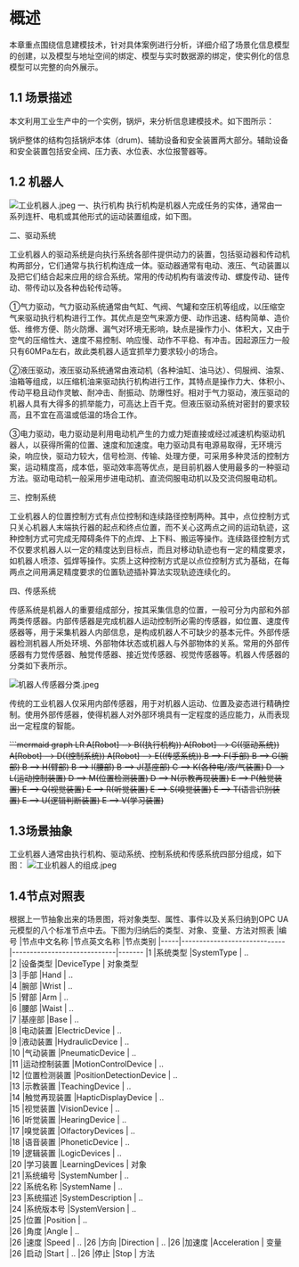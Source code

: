 # 概述
本章重点围绕信息建模技术，针对具体案例进行分析，详细介绍了场景化信息模型的创建，以及模型与地址空间的绑定、模型与实时数据源的绑定，使实例化的信息模型可以完整的向外展示。

## 1.1 场景描述
本文利用工业生产中的一个实例，锅炉，来分析信息建模技术。如下图所示：

锅炉整体的结构包括锅炉本体（drum)、辅助设备和安全装置两大部分。辅助设备和安全装置包括安全阀、压力表、水位表、水位报警器等。
## 1.2 机器人

![工业机器人.jpeg](https://i.loli.net/2020/04/04/KezSEiOVowUXMtd.jpg)
 一、执行机构
执行机构是机器人完成任务的实体，通常由一系列连杆、电机或其他形式的运动装置组成，如下图。

二、驱动系统

工业机器人的驱动系统是向执行系统各部件提供动力的装置，包括驱动器和传动机构两部分，它们通常与执行机构连成一体。驱动器通常有电动、液压、气动装置以及把它们结合起来应用的综合系统。常用的传动机构有谐波传动、螺旋传动、链传动、带传动以及各种齿轮传动等。

①气力驱动，气力驱动系统通常由气缸、气阀、气罐和空压机等组成，以压缩空气来驱动执行机构进行工作。其优点是空气来源方便、动作迅速、结构简单、造价低、维修方便、防火防爆、漏气对环境无影响，缺点是操作力小、体积大，又由于空气的压缩性大、速度不易控制、响应慢、动作不平稳、有冲击。因起源压力一般只有60MPa左右，故此类机器人适宜抓举力要求较小的场合。

②液压驱动，液压驱动系统通常由液动机（各种油缸、油马达）、伺服阀、油泵、油箱等组成，以压缩机油来驱动执行机构进行工作，其特点是操作力大、体积小、传动平稳且动作灵敏、耐冲击、耐振动、防爆性好。相对于气力驱动，液压驱动的机器人具有大得多的抓举能力，可高达上百千克。但液压驱动系统对密封的要求较高，且不宜在高温或低温的场合工作。

③电力驱动，电力驱动是利用电动机产生的力或力矩直接或经过减速机构驱动机器人，以获得所需的位置、速度和加速度。电力驱动具有电源易取得，无环境污染，响应快，驱动力较大，信号检测、传输、处理方便，可采用多种灵活的控制方案，运动精度高，成本低，驱动效率高等优点，是目前机器人使用最多的一种驱动方法。驱动电动机一般采用步进电动机、直流伺服电动机以及交流伺服电动机。

三、控制系统

工业机器人的位置控制方式有点位控制和连续路径控制两种。其中，点位控制方式只关心机器人末端执行器的起点和终点位置，而不关心这两点之间的运动轨迹，这种控制方式可完成无障碍条件下的点焊、上下料、搬运等操作。连续路径控制方式不仅要求机器人以一定的精度达到目标点，而且对移动轨迹也有一定的精度要求，如机器人喷漆、弧焊等操作。实质上这种控制方式是以点位控制方式为基础，在每两点之间用满足精度要求的位置轨迹插补算法实现轨迹连续化的。

四、传感系统

传感系统是机器人的重要组成部分，按其采集信息的位置，一般可分为内部和外部两类传感器。内部传感器是完成机器人运动控制所必需的传感器，如位置、速度传感器等，用于采集机器人内部信息，是构成机器人不可缺少的基本元件。外部传感器检测机器人所处环境、外部物体状态或机器人与外部物体的关系。常用的外部传感器有力觉传感器、触觉传感器、接近觉传感器、视觉传感器等。机器人传感器的分类如下表所示。

![机器人传感器分类.jpeg](https://i.loli.net/2020/04/04/sZznE3c45erNxS2.jpg)

传统的工业机器人仅采用内部传感器，用于对机器人运动、位置及姿态进行精确控制。使用外部传感器，使得机器人对外部环境具有一定程度的适应能力，从而表现出一定程度的智能。

~~```mermaid
graph LR
A[Robot] --> B((执行机构))
A[Robot] --> C((驱动系统))
A[Robot] --> D((控制系统))
A[Robot] --> E((传感系统))
B --> F(手部)
B --> G(腕部)
B --> H(臂部)
B --> I(腰部)
B --> J(基座部)
C --> K(各种电/液/气装置)
D --> L(运动控制装置)
D --> M(位置检测装置)
D --> N(示教再现装置)
E --> P(触觉装置)
E --> Q(视觉装置)
E --> R(听觉装置)
E --> S(嗅觉装置)
E --> T(语言识别装置)
E --> U(逻辑判断装置)
E --> V(学习装置)~~
## 1.3场景抽象
工业机器人通常由执行机构、驱动系统、控制系统和传感系统四部分组成，如下图：
![工业机器人的组成.jpeg](https://i.loli.net/2020/04/04/W4mKAaokFEXS8v9.jpg)
## 1.4节点对照表
根据上一节抽象出来的场景图，将对象类型、属性、事件以及关系归纳到OPC UA元模型的八个标准节点中去。下图为归纳后的类型、对象、变量、方法对照表
|编号  |节点中文名称                  |节点英文名称                  |节点类别
|-----|-----------------------------|-----------------------------|-------
|1    |系统类型            			|SystemType            		  | ..      
|2    |设备类型           			|DeviceType            		  | 对象类型      
|3    |手部				 			|Hand						  |  ..     
|4    |腕部				 			|Wrist						  |  ..   
|5    |臂部							|Arm						  |  ..     
|6    |腰部							|Waist						  |  ..     
|7    |基座部						|Base						  |  ..     
|8    |电动装置				  		|ElectricDevice				  |  ..     
|9    |液动装置					  	|HydraulicDevice			  |  ..     
|10    |气动装置					  	|PneumaticDevice			  |  ..     
|11    |运动控制装置					|MotionControlDevice		  |  ..     
|12    |位置检测装置					|PositionDetectionDevice	  |  ..     
|13    |示教装置					  	|TeachingDevice				  |  ..     
|14    |触觉再现装置					|HapticDisplayDevice		  |  ..     
|15    |视觉装置						|VisionDevice				  |  ..     
|16    |听觉装置						|HearingDevice				  |  ..     
|17    |嗅觉装置						|OlfactoryDevices			  |  ..     
|18    |语音装置					  	|PhoneticDevice				  |  ..     
|19    |逻辑装置					  	|LogicDevices				  |  ..     
|20    |学习装置						|LearningDevices			  |  对象  
|21    |系统编号						|SystemNumber				  |  ..  
|22    |系统名称						|SystemName					  |  ..  
|23    |系统描述						|SystemDescription			  |  ..  
|24    |系统版本号					|SystemVersion				  |  ..  
|25    |位置						  	|Position					  |  ..  
|26    |角度						  	|Angle						  |  ..  
|26    |速度						  	|Speed						  |  .. 
|26    |方向					  		|Direction					  |  .. 
|26    |加速度						|Acceleration				  |  变量 
|26    |启动					  		|Start						  |  .. 
|26    |停止					  		|Stop						  |  方法

<!--stackedit_data:
eyJoaXN0b3J5IjpbMTU1ODEwMTQ0LDIwNTY0NTU2NTYsNTMyNT
YyODEzLDE0NTI3NzUxMDEsMzc2MTM3OTk1LC0zNDIxNDcyNTks
ODYyODA4OTUyLC00MTkzNjk2ODIsLTExNzY2NDAzNDYsLTE2MT
Q1MDI2NSwtODkyMTM0NzQ4LC0xNDIzMjA3NDAzLC04OTIxMzQ3
NDgsMzkwMTU0MjMsLTIzNDkzNDQ3NywtMjA4ODc0NjYxMl19
-->